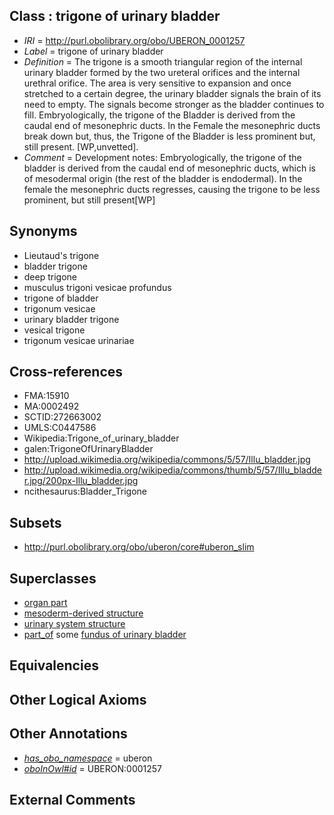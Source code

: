
## Class : trigone of urinary bladder

 * *IRI* = http://purl.obolibrary.org/obo/UBERON_0001257
 * *Label* = trigone of urinary bladder
 * *Definition* = The trigone is a smooth triangular region of the internal urinary bladder formed by the two ureteral orifices and the internal urethral orifice. The area is very sensitive to expansion and once stretched to a certain degree, the urinary bladder signals the brain of its need to empty. The signals become stronger as the bladder continues to fill. Embryologically, the trigone of the Bladder is derived from the caudal end of mesonephric ducts. In the Female the mesonephric ducts break down but, thus, the Trigone of the Bladder is less prominent but, still present. [WP,unvetted].
 * *Comment* = Development notes: Embryologically, the trigone of the bladder is derived from the caudal end of mesonephric ducts, which is of mesodermal origin (the rest of the bladder is endodermal). In the female the mesonephric ducts regresses, causing the trigone to be less prominent, but still present[WP]

## Synonyms

 * Lieutaud's trigone
 * bladder trigone
 * deep trigone
 * musculus trigoni vesicae profundus
 * trigone of bladder
 * trigonum vesicae
 * urinary bladder trigone
 * vesical trigone
 * trigonum vesicae urinariae

## Cross-references

 * FMA:15910
 * MA:0002492
 * SCTID:272663002
 * UMLS:C0447586
 * Wikipedia:Trigone_of_urinary_bladder
 * galen:TrigoneOfUrinaryBladder
 * http://upload.wikimedia.org/wikipedia/commons/5/57/Illu_bladder.jpg
 * http://upload.wikimedia.org/wikipedia/commons/thumb/5/57/Illu_bladder.jpg/200px-Illu_bladder.jpg
 * ncithesaurus:Bladder_Trigone

## Subsets

 * http://purl.obolibrary.org/obo/uberon/core#uberon_slim

## Superclasses

 * [organ part](../../UBERON/64/UBERON_0000064.md)
 * [mesoderm-derived structure](../../UBERON/20/UBERON_0004120.md)
 * [urinary system structure](../../UBERON/54/UBERON_0006554.md)
 * [part_of](../../BFO/50/BFO_0000050.md) some [fundus of urinary bladder](../../UBERON/82/UBERON_0006082.md)

## Equivalencies


## Other Logical Axioms


## Other Annotations

 * *[has_obo_namespace](../../ce/oboInOwl#hasOBONamespace.md)* = uberon
 * *[oboInOwl#id](../../id/oboInOwl#id.md)* = UBERON:0001257

## External Comments

